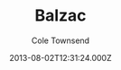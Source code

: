 ---
title: Balzac
github: https://github.com/coletownsend/balzac-for-jekyll
demo: https://gtat.me/
author: Cole Townsend
ssg:
  - Jekyll
cms:
  - No Cms
date: 2013-08-02T12:31:24.000Z
description: Your favorite AnchorCMS theme, now for Jekyll!
stale: true
disabled: false
disabled_reason: ''
---
